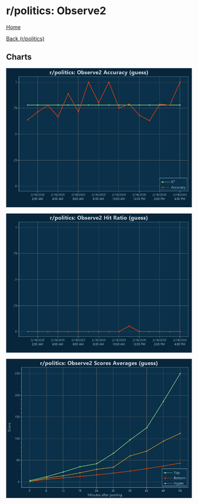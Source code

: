 # r/politics: Observe2

[Home](../../index.md)

[Back (r/politics)](../guess_politics.md)

## Charts

![r/politics R² (guess)](../../images/models/guess_politics_Observe2_Accuracy.png "r/politics R² (guess)")

![r/politics Hit Ratio (guess)](../../images/models/guess_politics_Observe2_HitRatio.png "r/politics Hit Ratio (guess)")

![r/politics Score Averages (guess)](../../images/models/guess_politics_Observe2_Scores.png "r/politics Score Averages (guess)")

